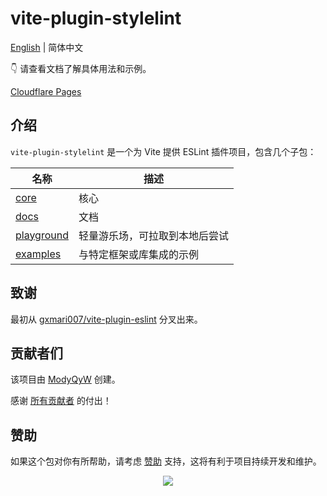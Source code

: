 # vite-plugin-stylelint

[English](./README.md) | 简体中文

👇 请查看文档了解具体用法和示例。

[Cloudflare Pages](https://vite-plugin-stylelint.modyqyw.top/)

## 介绍

`vite-plugin-stylelint` 是一个为 Vite 提供 ESLint 插件项目，包含几个子包：

| 名称                                                                                | 描述                           |
| ----------------------------------------------------------------------------------- | ------------------------------ |
| [core](https://github.com/ModyQyW/vite-plugin-stylelint/tree/main/packages/core)    | 核心                           |
| [docs](https://github.com/ModyQyW/vite-plugin-stylelint/tree/main/docs)             | 文档                           |
| [playground](https://github.com/ModyQyW/vite-plugin-stylelint/tree/main/playground) | 轻量游乐场，可拉取到本地后尝试 |
| [examples](https://github.com/ModyQyW/vite-plugin-stylelint/tree/main/examples)     | 与特定框架或库集成的示例       |

## 致谢

最初从 [gxmari007/vite-plugin-eslint](https://github.com/gxmari007/vite-plugin-eslint) 分叉出来。

## 贡献者们

该项目由 [ModyQyW](https://github.com/ModyQyW) 创建。

感谢 [所有贡献者](https://github.com/ModyQyW/vite-plugin-stylelint/graphs/contributors) 的付出！

## 赞助

如果这个包对你有所帮助，请考虑 [赞助](https://github.com/ModyQyW/sponsors) 支持，这将有利于项目持续开发和维护。

<p align="center">
  <a href="https://cdn.jsdelivr.net/gh/ModyQyW/sponsors/sponsorkit/sponsors.svg">
    <img src="https://cdn.jsdelivr.net/gh/ModyQyW/sponsors/sponsorkit/sponsors.svg"/>
  </a>
</p>
